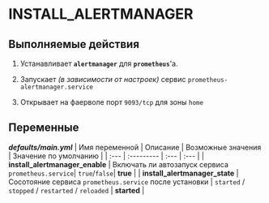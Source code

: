 # INSTALL_ALERTMANAGER

## Выполняемые действия
1. Устанавливает **`alertmanager`** для **`prometheus`**'а.

2. Запускает *(в зависимости от настроек)* сервис `prometheus-alertmanager.service`

3. Открывает на фаерволе порт `9093/tcp` для зоны `home`

## Переменные

***defaults/main.yml***
| Имя переменной | Описание | Возможные значения | Значение по умолчанию |
| :--- | :--------- | :--- | :--- |
| **install_alertmanager_enable** | Включать ли автозапуск сервиса `prometheus.service`| `true`/`false`| **true** |
| **install_alertmanager_state** | Сосотояние сервиса `prometheus.service` после установки | `started` / `stopped` / `restarted` / `reloaded` | **started** |

